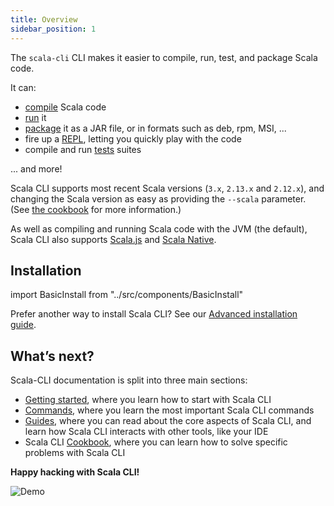 ```yaml
---
title: Overview
sidebar_position: 1
---
```


The `scala-cli` CLI makes it easier to compile, run, test, and package Scala code.

It can:
- [compile](./commands/compile.md) Scala code
- [run](./commands/run.md) it
- [package](./commands/package.md) it as a JAR file, or in formats such as deb, rpm, MSI, ...
- fire up a [REPL](./commands/repl.md), letting you quickly play with the code
- compile and run [tests](./commands/test.md) suites

... and more!

Scala CLI supports most recent Scala versions (`3.x`, `2.13.x` and `2.12.x`), and changing the Scala version as easy as providing the `--scala` parameter. (See [the cookbook](./cookbooks/scala-versions.md) for more information.)

As well as compiling and running Scala code with the JVM (the default), Scala CLI also supports [Scala.js](./guides/scala-js.md) and [Scala Native](./guides/scala-native.md).

## Installation

import BasicInstall from "../src/components/BasicInstall"

<BasicInstall/>

Prefer another way to install Scala CLI? See our [Advanced installation guide](/install#advanced-installation).


## What’s next?

Scala-CLI documentation is split into three main sections:
- [Getting started](./getting_started.md), where you learn how to start with Scala CLI
- [Commands](./commands/basics.md), where you learn the most important Scala CLI commands
- [Guides](./guides/intro.md), where you can read about the core aspects of Scala CLI, and learn how Scala CLI interacts with other tools, like your IDE
- Scala CLI [Cookbook](./cookbooks/intro.md), where you can learn how to solve specific problems with Scala CLI

**Happy hacking with Scala CLI!**

![Demo](/img/dark/demo.gif)

